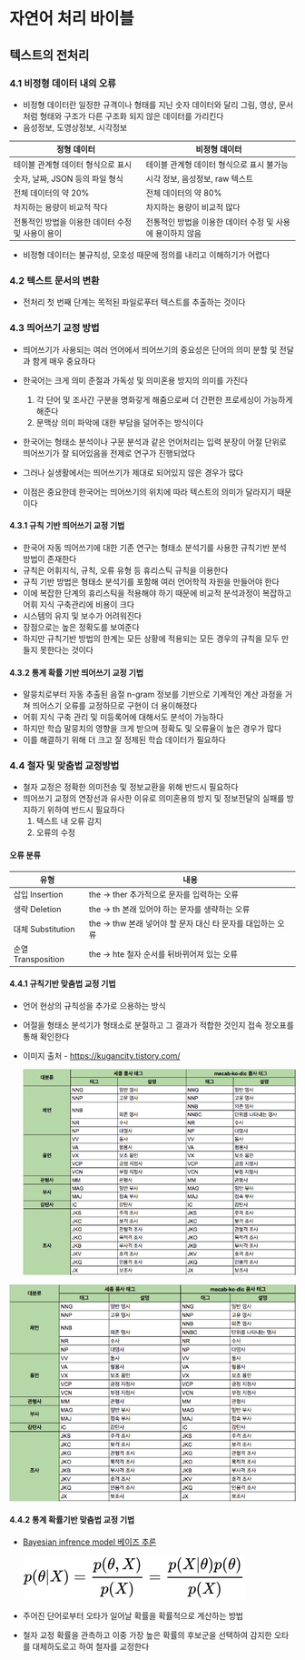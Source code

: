 # 자연어 처리 바이블

## 텍스트의 전처리

### 4.1 비정형 데이터 내의 오류

- 비정형 데이터란 일정한 규격이나 형태를 지닌 숫자 데이터와 달리 그림, 영상, 문서처럼 형태와 구조가 다른 구조화 되지 않은 데이터를 가리킨다 
- 음성정보, 도영상정보, 시각정보

| 정형 데이터                                       | 비정형 데이터                                              |
| ------------------------------------------------- | ---------------------------------------------------------- |
| 테이블 관계형 데이터 형식으로 표시                | 테이블 관계형 데이터 형식으로 표시 불가능                  |
| 숫자, 날짜, JSON 등의 파일 형식                   | 시각 정보, 음성정보, raw 텍스트                            |
| 전체 데이터의 약 20%                              | 전체 데이터의 약 80%                                       |
| 차지하는 용량이 비교적 작다                       | 차지하는 용량이 비교적 많다                                |
| 전통적인 방법을 이용한 데이터 수정 및 사용이 용이 | 전통적인 방법을 이용한 데이터 수정 및 사용에 용이하지 않음 |

- 비정형 데이터는 불규칙성, 모호성 때문에 정의를 내리고 이해하기가 어렵다



### 4.2 텍스트 문서의 변환

- 전처리 첫 번째 단계는 목적된 파일로푸터 텍스트를 추출하는 것이다 



### 4.3 띄어쓰기 교정 방법

- 띄어쓰기가 사용되는 여러 언어에서 띄어쓰기의 중요성은 단어의 의미 분할 및 전달과 함게 매우 중요하다 
- 한국어는 크게 의미 준절과 가독성 및 의미혼용 방지의 의미를 가진다 
  1. 각 단어 및 조사간 구분을 명화갛게 해줌으로써 더 간편한 프로세싱이 가능하게 해준다
  2. 문맥상 의미 파악에 대한 부담을 덜어주는 방식이다

- 한국어는 형태소 분석이나 구문 분석과 같은 언어처리는 입력 분장이 어절 단위로 띄어쓰기가 잘 되어있음을 전제로 연구가 진행되었다
- 그러나 실생활에서는 띄어쓰기가 제대로 되어있지 않은 경우가 많다 
- 이점은 중요한데 한국어는 띄어쓰기의 위치에 따라 텍스트의 의미가 달라지기 때문이다



#### 4.3.1 규칙 기반 띄어쓰기 교정 기법

- 한국어 자동 띄어쓰기에 대한 기존 연구는 형태소 분석기를 사용한 규칙기반 분석 방법이 존재한다 
- 규칙은 어휘지식, 규칙, 오류 유형 등 휴리스틱 규칙을 이용한다 
- 규칙 기반 방법은 형태소 분석기를 포함해 여러 언어학적 자원을 만들어야 한다 
- 이에 복잡한 단계의 휴리스틱을 적용해야 하기 때문에 비교적 분석과정이 복잡하고 어휘 지식 구축관리에 비용이 크다 
- 시스템의 유지 및 보수가 어려워진다 
- 장점으로는 높은 정확도를 보여준다 
- 하지만 규칙기반 방법의 한계는 모든 상황에 적용되는 모든 경우의 규칙을 모두 만들지 못한다는 것이다 



#### 4.3.2 통계 확률 기반 띄어쓰기 교정 기법

- 말뭉치로부터 자동 추출된 음절 n-gram 정보를 기반으로 기계적인 계산 과정을 거쳐 띄어스기 오류를 교정하므로 구현이 더 용이해졌다 
- 어휘 지식 구축 관리 및 미등록어에 대해서도 분석이 가능하다 
- 하지만 학습 말뭉치의 영향을 크게 받으며 정확도 및 오류율이 높은 경우가 많다 
- 이를 해결하기 위해 더 크고 잘 정제된 학습 데이터가 필요하다 



### 4.4 철자 및 맞춤법 교정방법

- 철자 교정은 정확한 의미전송 및 정보교환을 위해 반드시 필요하다 
- 띄어쓰기 교정의 연장선과 유사한 이유로 의미혼용의 방지 및 정보전달의 실패를 방지하기 위하여 반드시 필요하다 
  1. 텍스트 내 오류 감지
  2. 오류의 수정

#### 오류 분류

| 유형               | 내용                                                        |
| ------------------ | ----------------------------------------------------------- |
| 삽입 Insertion     | the -> ther 추가적으로 문자를 입력하는 오류                 |
| 생략 Deletion      | the -> th 본래 있어야 하는 문자를 생략하는 오류             |
| 대체 Substitution  | the -> thw 본래 넣어야 할 문자 대신 타 문자를 대입하는 오류 |
| 순열 Transposition | the -> hte 철자 순서를 뒤바뀌어져 있는 오류                 |



#### 4.4.1 규칙기반 맞춤법 교정 기법

- 언어 현상의 규칙성을 추가로 으용하는 방식

- 어절을 형태소 분석기가 형태소로 분절하고 그 결과가 적합한 것인지 접속 정오표를 통해 확인한다 

- 이미지 출처 - https://kugancity.tistory.com/

  ![img](chapter04.assets/2402733758F061F208.png)

![img](chapter04.assets/2124894758F0622C11.png)

#### 4.4.2 통계 확률기반 맞춤법 교정 기법

- [Bayesian infrence model 베이즈 추론](https://ko.wikipedia.org/wiki/%EB%B2%A0%EC%9D%B4%EC%A6%88_%EC%B6%94%EB%A1%A0)

  ![{\displaystyle p(\theta |X)={\frac {p(\theta ,X)}{p(X)}}={\frac {p(X|\theta )p(\theta )}{p(X)}}}](chapter04.assets/a9deb72fb98d404146f831e7ba2aa03100cbfc8e.svg+xml)

- 주어진 단어로부터 오타가 일어날 확률을 확률적으로 계산하는 방법

- 철자 교정 확률을 관측하고 이중 가장 높은 확률의 후보군을 선택하여 감지한 오타를 대체하도로고 하여 철자를 교정한다 